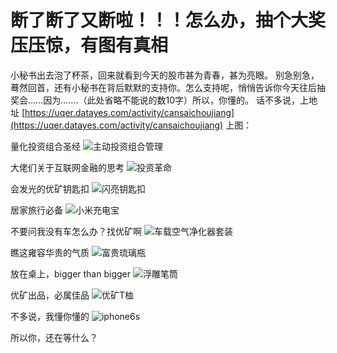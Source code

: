 # 断了断了又断啦！！！怎么办，抽个大奖压压惊，有图有真相


  小秘书出去泡了杯茶，回来就看到今天的股市甚为青春，甚为亮眼。
  别急别急，蓦然回首，还有小秘书在背后默默的支持你。怎么支持呢，悄悄告诉你今天往后抽奖会......因为.......（此处省略不能说的数10字）所以，你懂的。
  话不多说，上地址 [https://uqer.datayes.com/activity/cansaichoujiang](https://uqer.datayes.com/activity/cansaichoujiang) 上图：
  
量化投资组合圣经
![主动投资组合管理](https://mmbiz.qlogo.cn/mmbiz/aaeOHpQqAfu84iateQAUPESHDIIYorKvHjwaNibHq2yMtedG4wyiaVyl1ZIAok99ELMntOtsetzOib0V7L7PFK8ibHg/0?wx_fmt=jpeg)

大佬们关于互联网金融的思考
![投资革命](https://mmbiz.qlogo.cn/mmbiz/aaeOHpQqAfu84iateQAUPESHDIIYorKvHRkbibniaA5hHibG4ttdQME4xpJPqhmNKIfE2fia16beyZmiaB4kv5okHYxg/0?wx_fmt=jpeg)

会发光的优矿钥匙扣
![闪亮钥匙扣](https://mmbiz.qlogo.cn/mmbiz/aaeOHpQqAfu84iateQAUPESHDIIYorKvHZw8yEdQE0Ft2kPjsGk5bVrTjXB10AJ8EVGWuibNAEdLXicdibkErqQzIA/0?wx_fmt=jpeg)

居家旅行必备
![小米充电宝](https://mmbiz.qlogo.cn/mmbiz/aaeOHpQqAfu84iateQAUPESHDIIYorKvH7bZAYcUpTOrj9pTq8mcickyxdkFia2BMCfvia9letrmOy5coFf035Sibmw/0?wx_fmt=jpeg)

不要问我没有车怎么办？找优矿啊
![车载空气净化器套装](https://mmbiz.qlogo.cn/mmbiz/aaeOHpQqAfu84iateQAUPESHDIIYorKvHzslia6Q7RnLKykj56UT8ZHBzy5NmI03hufxU8LzCBStg9SkOzo1u8Wg/0?wx_fmt=jpeg)

瞧这雍容华贵的气质
![富贵琉璃瓶](https://mmbiz.qlogo.cn/mmbiz/aaeOHpQqAfu84iateQAUPESHDIIYorKvH9ynATReoOHew39L1EPJ8bqygFdaCHsnq6HibTk8Q8BtKWt5O1IpaawQ/0?wx_fmt=jpeg)

放在桌上，bigger than bigger
![浮雕笔筒](https://mmbiz.qlogo.cn/mmbiz/aaeOHpQqAfu84iateQAUPESHDIIYorKvHVpW9veU72gtnnRJFjWEXCKpNcmbXxibMh4GLOFpe27nWeoicwLO8QMzQ/0?wx_fmt=jpeg)

优矿出品，必属佳品
![优矿T桖](https://mmbiz.qlogo.cn/mmbiz/aaeOHpQqAfu84iateQAUPESHDIIYorKvHdmDicEH5ootIAPY0WSo2lpq1fM7C5C04lS4hOHGqCkZrP968spkH9sQ/0?wx_fmt=jpeg)

不多说，我懂你懂的
![iphone6s](https://mmbiz.qlogo.cn/mmbiz/aaeOHpQqAfu84iateQAUPESHDIIYorKvHleEeXIU1gjX4WAGZfutKW18ZMEk1JaBsSZxjHCxqHaGN1efd1FsqbA/0?wx_fmt=jpeg)

所以你，还在等什么？